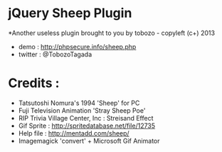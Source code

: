 jQuery Sheep Plugin
===================

*Another useless plugin brought to you by tobozo - copyleft (c+) 2013

- demo    : http://phpsecure.info/sheep.php
- twitter : @TobozoTagada


Credits :
=========

- Tatsutoshi Nomura's 1994 'Sheep' for PC
- Fuji Television Animation 'Stray Sheep Poe'
- RIP Trivia Village Center, Inc : Streisand Effect
- Gif Sprite : http://spritedatabase.net/file/12735
- Help file : http://mentadd.com/sheep/
- Imagemagick 'convert' + Microsoft Gif Animator

